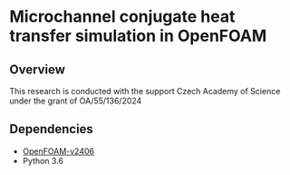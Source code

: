 # Microchannel conjugate heat transfer simulation in OpenFOAM

## Overview

This research is conducted with the support Czech Academy of Science under the grant of OA/55/136/2024

## Dependencies

- [OpenFOAM-v2406](https://www.openfoam.com/news/main-news/openfoam-v2406)
- Python 3.6



